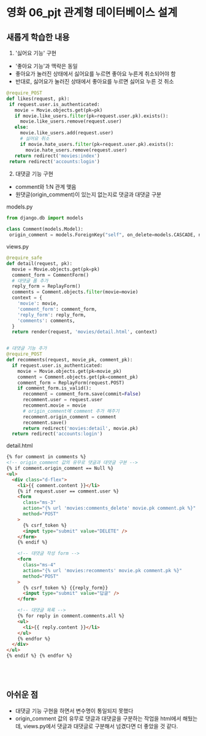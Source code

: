 # 영화 06_pjt 관계형 데이터베이스 설계 


## 새롭게 학습한 내용

1.  '싫어요 기능' 구현

- '좋아요 기능'과 맥락은 동일
- 좋아요가 눌러진 상태에서 싫어요를 누르면 좋아요 누른게 취소되어야 함
- 반대로, 싫어요가 눌러진 상태에서 좋아요를 누르면 싫어요 누른 것 취소

```python
@require_POST
def likes(request, pk):
 if request.user.is_authenticated:
   movie = Movie.objects.get(pk=pk)
   if movie.like_users.filter(pk=request.user.pk).exists():
     movie.like_users.remove(request.user)
   else:
     movie.like_users.add(request.user)
     # 싫어요 취소
     if movie.hate_users.filter(pk=request.user.pk).exists():
       movie.hate_users.remove(request.user)
   return redirect('movies:index')
 return redirect('accounts:login')
```

2.  대댓글 기능 구현

- comment와 1:N 관계 맺음
- 원댓글(origin_comment)이 있는지 없는지로 댓글과 대댓글 구분

models.py

```python
from django.db import models

class Comment(models.Model):
 origin_comment = models.ForeignKey("self", on_delete=models.CASCADE, null=True, related_name='comments')
```

views.py

```python
@require_safe
def detail(request, pk):
  movie = Movie.objects.get(pk=pk)
  comment_form = CommentForm()
  # 대댓글 폼 추가
  reply_form = ReplayForm()
  comments = Comment.objects.filter(movie=movie)
  context = {
    'movie': movie,
    'comment_form': comment_form,
    'reply_form': reply_form,
    'comments': comments,
  }
  return render(request, 'movies/detail.html', context)


# 대댓글 기능 추가
@require_POST
def recomments(request, movie_pk, comment_pk):
  if request.user.is_authenticated:
    movie = Movie.objects.get(pk=movie_pk)
    comment = Comment.objects.get(pk=comment_pk)
    comment_form = ReplayForm(request.POST)
    if comment_form.is_valid():
      recomment = comment_form.save(commit=False)
      recomment.user = request.user
      recomment.movie = movie
      # origin_comment에 comment 추가 해주기
      recomment.origin_comment = comment
      recomment.save()
      return redirect('movies:detail', movie.pk)
  return redirect('accounts:login')
```

detail.html

```html
{% for comment in comments %}
<!-- origin_comment 값의 유무로 댓글과 대댓글 구분 -->
{% if comment.origin_comment == Null %}
<ul>
  <div class="d-flex">
    <li>{{ comment.content }}</li>
    {% if request.user == comment.user %}
    <form
      class="ms-3"
      action="{% url 'movies:comments_delete' movie.pk comment.pk %}"
      method="POST"
    >
      {% csrf_token %}
      <input type="submit" value="DELETE" />
    </form>
    {% endif %}

    <!-- 대댓글 작성 form -->
    <form
      class="ms-4"
      action="{% url 'movies:recomments' movie.pk comment.pk %}"
      method="POST"
    >
      {% csrf_token %} {{reply_form}}
      <input type="submit" value="답글" />
    </form>

    <!-- 대댓글 목록 -->
    {% for reply in comment.comments.all %}
    <ul>
      <li>{{ reply.content }}</li>
    </ul>
    {% endfor %}
  </div>
</ul>
{% endif %} {% endfor %}
```

<br><br>

## 아쉬운 점

- 대댓글 기능 구현을 하면서 변수명이 통일되지 못했다
- origin_comment 값의 유무로 댓글과 대댓글을 구분하는 작업을 html에서 해뒀는데, views.py에서 댓글과 대댓글로 구분해서 넘겼다면 더 좋았을 것 같다.